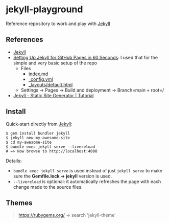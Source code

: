 # jekyll-playground
Reference repository to work and play with [Jekyll](https://jekyllrb.com/)

## References

- [Jekyll](https://jekyllrb.com/)
- [Setting Up Jekyll for GitHub Pages in 60 Seconds](https://youtu.be/oYnBpDuYCgg): I used that for the simple and very basic setup of the repo
  - Files
    - [index.md](index.md)
    - [_config.yml](_config.yml)
    - [_layouts/default.html](_layouts/default.html)
  - Settings → Pages → Build and deployment → Branch=main + root=/
- [Jekyll - Static Site Generator | Tutorial](https://www.youtube.com/playlist?list=PLLAZ4kZ9dFpOPV5C5Ay0pHaa0RJFhcmcB)

## Install

Quick-start directly from [Jekyll](https://jekyllrb.com/):
```
$ gem install bundler jekyll
$ jekyll new my-awesome-site
$ cd my-awesome-site
$ bundle exec jekyll serve --livereload
# => Now browse to http://localhost:4000
```
Details:

- `bundle exec jekyll serve` is used instead of just `jekyll serve` to make sure the **Gemfile.lock → jekyll** version is used.
- `--livereload` is optional: it automatically refreshes the page with each change made to the source files.

## Themes

> https://rubygems.org/ → search 'jekyll-theme'
